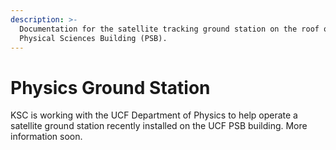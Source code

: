 ```yaml
---
description: >-
  Documentation for the satellite tracking ground station on the roof of the UCF
  Physical Sciences Building (PSB).
---
```


# Physics Ground Station

KSC is working with the UCF Department of Physics to help operate a satellite ground station recently installed on the UCF PSB building. More information soon.
